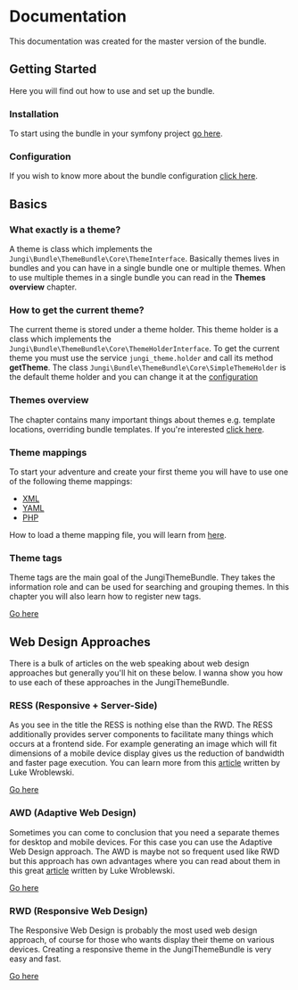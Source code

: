 Documentation
=============

This documentation was created for the master version of the bundle.

Getting Started
---------------

Here you will find out how to use and set up the bundle.

### Installation

To start using the bundle in your symfony project [go here](https://github.com/piku235/JungiThemeBundle/tree/master/Resources/doc/installation.md).

### Configuration

If you wish to know more about the bundle configuration [click here](https://github.com/piku235/JungiThemeBundle/tree/master/Resources/doc/configuration.md).

Basics
------

### What exactly is a theme?

A theme is class which implements the `Jungi\Bundle\ThemeBundle\Core\ThemeInterface`. Basically themes lives in bundles
and you can have in a single bundle one or multiple themes. When to use multiple themes in a single bundle you can read
in the **Themes overview** chapter.

### How to get the current theme?

The current theme is stored under a theme holder. This theme holder is a class which implements the `Jungi\Bundle\ThemeBundle\Core\ThemeHolderInterface`.
To get the current theme you must use the service `jungi_theme.holder` and call its method **getTheme**. The class
`Jungi\Bundle\ThemeBundle\Core\SimpleThemeHolder` is the default theme holder and you can change it at the [configuration](https://github.com/piku235/JungiThemeBundle/tree/master/Resources/doc/configuration.md)

### Themes overview

The chapter contains many important things about themes e.g. template locations, overriding bundle templates. If you're
interested [click here](https://github.com/piku235/JungiThemeBundle/tree/master/Resources/doc/themes-overview.md).

### Theme mappings

To start your adventure and create your first theme you will have to use one of the following theme mappings:

* [XML](https://github.com/piku235/JungiThemeBundle/tree/master/Resources/doc/xml-theme-mapping.md)
* [YAML](https://github.com/piku235/JungiThemeBundle/tree/master/Resources/doc/yaml-theme-mapping.md)
* [PHP](https://github.com/piku235/JungiThemeBundle/tree/master/Resources/doc/php-theme-mapping.md)

How to load a theme mapping file, you will learn from [here](https://github.com/piku235/JungiThemeBundle/tree/master/Resources/doc/loading-theme-mappings.md).

### Theme tags

Theme tags are the main goal of the JungiThemeBundle. They takes the information role and can be used for searching and
grouping themes. In this chapter you will also learn how to register new tags.

[Go here](https://github.com/piku235/JungiThemeBundle/tree/master/Resources/doc/theme-tags.md)

Web Design Approaches
---------------------

There is a bulk of articles on the web speaking about web design approaches but generally you'll hit on these below.
I wanna show you how to use each of these approaches in the JungiThemeBundle.

### RESS (Responsive + Server-Side)

As you see in the title the RESS is nothing else than the RWD. The RESS additionally provides server components to
facilitate many things which occurs at a frontend side. For example generating an image which will fit dimensions of
a mobile device display gives us the reduction of bandwidth and faster page execution. You can learn more from this
[article](http://www.lukew.com/ff/entry.asp?1392) written by Luke Wroblewski.

[Go here](https://github.com/piku235/JungiThemeBundle/tree/master/Resources/doc/ress.md)

### AWD (Adaptive Web Design)

Sometimes you can come to conclusion that you need a separate themes for desktop and mobile devices. For this case you can
use the Adaptive Web Design approach. The AWD is maybe not so frequent used like RWD but this approach has own advantages
where you can read about them in this great [article](http://www.lukew.com/ff/entry.asp?1562) written by Luke Wroblewski.

[Go here](https://github.com/piku235/JungiThemeBundle/tree/master/Resources/doc/awd.md)

### RWD (Responsive Web Design)

The Responsive Web Design is probably the most used web design approach, of course for those who wants display their
theme on various devices. Creating a responsive theme in the JungiThemeBundle is very easy and fast.

[Go here](https://github.com/piku235/JungiThemeBundle/tree/master/Resources/doc/rwd.md)